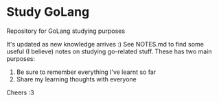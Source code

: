 # Study GoLang

Repository for GoLang studying purposes

It's updated as new knowledge arrives :)
See NOTES.md to find some useful (I believe) notes on studying go-related stuff. These has two main purposes:

1. Be sure to remember everything I've learnt so far
2. Share my learning thoughts with everyone

Cheers :3